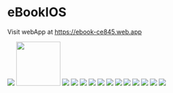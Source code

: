 # eBookIOS
Visit webApp at https://ebook-ce845.web.app

![](appDemo/AppLogo.png)
<img src="https://appDemo/AppLogo.png" width="100" height="100">
![](appDemo/LoadScreen.png)
![](appDemo/AppLogin.png)
![](appDemo/AppFavoritesScreen.png)
![](appDemo/AppBookLibrary.png)
![](appDemo/addBook1.png)
![](appDemo/addBook2.png)
![](appDemo/searchByTitle.png)
![](appDemo/Remove.png)
![](appDemo/createNewUser.png)
![](appDemo/createNewUser2.png)
![](appDemo/Reccomendation.png)
![](appDemo/Reccomendation2.png)



